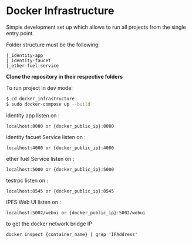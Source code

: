 # Docker Infrastructure

Simple development set up which allows to run all projects from the single entry point.

Folder structure must be the following:
```
|_identity-app
|_identity-faucet
|_ether-fuel-service
```

**Clone the repository in their respective folders**

To run project in dev mode:
```bash
$ cd docker_infrastructure
$ sudo docker-compose up --build
```

identity app listen on : 
```
localhost:8080 or {docker_public_ip}:8080
```

identity facuet Service listen on : 
```
localhost:4000 or {docker_public_ip}:4000
```

ether fuel Service listen on : 
```
localhost:5000 or {docker_public_ip}:5000
```

testrpc listen on : 
```
localhost:8545 or {docker_public_ip}:8545
```

IPFS Web UI listen on : 
```
localhost:5002/webui or {docker_public_ip}:5002/webui
```

to get the docker network bridge IP
```
docker inspect {container_name} | grep 'IPAddress'
```